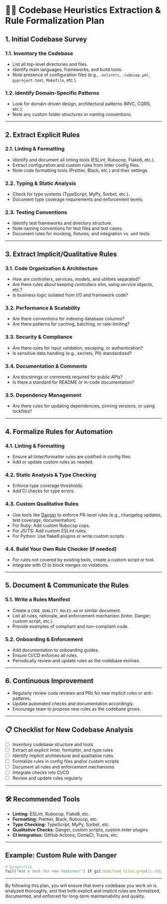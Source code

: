 # 🧑‍💻 Codebase Heuristics Extraction & Rule Formalization Plan

## 1. **Initial Codebase Survey**

### 1.1. Inventory the Codebase
- List all top-level directories and files.
- Identify main languages, frameworks, and build tools.
- Note presence of configuration files (e.g., `.eslintrc`, `.rubocop.yml`, `pyproject.toml`, `Makefile`, etc.).

### 1.2. Identify Domain-Specific Patterns
- Look for domain-driven design, architectural patterns (MVC, CQRS, etc.).
- Note any custom folder structures or naming conventions.

---

## 2. **Extract Explicit Rules**

### 2.1. Linting & Formatting
- Identify and document all linting tools (ESLint, Rubocop, Flake8, etc.).
- Extract configuration and custom rules from linter config files.
- Note code formatting tools (Prettier, Black, etc.) and their settings.

### 2.2. Typing & Static Analysis
- Check for type systems (TypeScript, MyPy, Sorbet, etc.).
- Document type coverage requirements and enforcement levels.

### 2.3. Testing Conventions
- Identify test frameworks and directory structure.
- Note naming conventions for test files and test cases.
- Document rules for mocking, fixtures, and integration vs. unit tests.

---

## 3. **Extract Implicit/Qualitative Rules**

### 3.1. Code Organization & Architecture
- How are controllers, services, models, and utilities separated?
- Are there rules about keeping controllers slim, using service objects, etc.?
- Is business logic isolated from I/O and framework code?

### 3.2. Performance & Scalability
- Are there conventions for indexing database columns?
- Are there patterns for caching, batching, or rate-limiting?

### 3.3. Security & Compliance
- Are there rules for input validation, escaping, or authentication?
- Is sensitive data handling (e.g., secrets, PII) standardized?

### 3.4. Documentation & Comments
- Are docstrings or comments required for public APIs?
- Is there a standard for README or in-code documentation?

### 3.5. Dependency Management
- Are there rules for updating dependencies, pinning versions, or using lockfiles?

---

## 4. **Formalize Rules for Automation**

### 4.1. Linting & Formatting
- Ensure all linter/formatter rules are codified in config files.
- Add or update custom rules as needed.

### 4.2. Static Analysis & Type Checking
- Enforce type coverage thresholds.
- Add CI checks for type errors.

### 4.3. Custom Qualitative Rules
- Use tools like [Danger](https://danger.systems/) to enforce PR-level rules (e.g., changelog updates, test coverage, documentation).
- For Ruby: Add custom Rubocop cops.
- For JS/TS: Add custom ESLint rules.
- For Python: Use flake8 plugins or write custom scripts.

### 4.4. Build Your Own Rule Checker (if needed)
- For rules not covered by existing tools, create a custom script or tool.
- Integrate with CI to block merges on violations.

---

## 5. **Document & Communicate the Rules**

### 5.1. Write a Rules Manifest
- Create a `CODE_QUALITY_RULES.md` or similar document.
- List all rules, rationale, and enforcement mechanism (linter, Danger, custom script, etc.).
- Provide examples of compliant and non-compliant code.

### 5.2. Onboarding & Enforcement
- Add documentation to onboarding guides.
- Ensure CI/CD enforces all rules.
- Periodically review and update rules as the codebase evolves.

---

## 6. **Continuous Improvement**

- Regularly review code reviews and PRs for new implicit rules or anti-patterns.
- Update automated checks and documentation accordingly.
- Encourage team to propose new rules as the codebase grows.

---

## 📋 **Checklist for New Codebase Analysis**

- [ ] Inventory codebase structure and tools
- [ ] Extract all explicit linter, formatter, and type rules
- [ ] Identify implicit architectural and qualitative rules
- [ ] Formalize rules in config files and/or custom scripts
- [ ] Document all rules and enforcement mechanisms
- [ ] Integrate checks into CI/CD
- [ ] Review and update rules regularly

---

## 🛠️ **Recommended Tools**

- **Linting:** ESLint, Rubocop, Flake8, etc.
- **Formatting:** Prettier, Black, Rubocop, etc.
- **Type Checking:** TypeScript, MyPy, Sorbet, etc.
- **Qualitative Checks:** Danger, custom scripts, custom linter plugins
- **CI Integration:** GitHub Actions, CircleCI, Travis, etc.

---

## Example: Custom Rule with Danger

```ruby
# Dangerfile
fail("Add a test for new features!") if git.modified_files.grep(/\.rb$/).any? && !git.modified_files.grep(/_spec\.rb$/).any?
```

---

By following this plan, you will ensure that every codebase you work on is analyzed thoroughly, and that both explicit and implicit rules are formalized, documented, and enforced for long-term maintainability and quality.